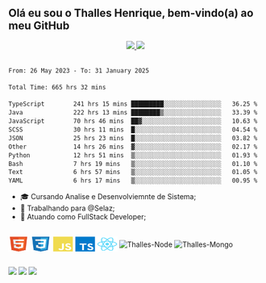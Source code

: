 ## Olá eu sou o Thalles Henrique, bem-vindo(a) ao meu GitHub

<div align="center">
  <a href="https://github.com/Thalles-HsA">
  <img height="180em" src="https://github-readme-stats.vercel.app/api?username=Thalles-HsA&show_icons=true&theme=radical&include_all_commits=true&count_private=true"/>
  <img height="180em" src="https://github-readme-stats.vercel.app/api/top-langs/?username=Thalles-HsA&exclude_repo=github-readme-stats,Pong,Freeway-JS&langs_count=5&theme=radical"/>
</div><br>
  
  <!--START_SECTION:waka-->

```txt
From: 26 May 2023 - To: 31 January 2025

Total Time: 665 hrs 32 mins

TypeScript        241 hrs 15 mins █████████░░░░░░░░░░░░░░░░   36.25 %
Java              222 hrs 13 mins ████████▒░░░░░░░░░░░░░░░░   33.39 %
JavaScript        70 hrs 46 mins  ██▓░░░░░░░░░░░░░░░░░░░░░░   10.63 %
SCSS              30 hrs 11 mins  █░░░░░░░░░░░░░░░░░░░░░░░░   04.54 %
JSON              25 hrs 23 mins  █░░░░░░░░░░░░░░░░░░░░░░░░   03.82 %
Other             14 hrs 26 mins  ▓░░░░░░░░░░░░░░░░░░░░░░░░   02.17 %
Python            12 hrs 51 mins  ▒░░░░░░░░░░░░░░░░░░░░░░░░   01.93 %
Bash              7 hrs 19 mins   ▒░░░░░░░░░░░░░░░░░░░░░░░░   01.10 %
Text              6 hrs 57 mins   ▒░░░░░░░░░░░░░░░░░░░░░░░░   01.05 %
YAML              6 hrs 17 mins   ▒░░░░░░░░░░░░░░░░░░░░░░░░   00.95 %
```

<!--END_SECTION:waka-->

  - 🎓 Cursando Analise e Desenvolviemnte de Sistema;
  - 🌱 Trabalhando para @Selaz;
  - 🎯 Atuando como FullStack Developer;
 
<div style="display: inline_block"><br>
  <img align="center" alt="Thalles-HTML" height="30" width="40" src="https://raw.githubusercontent.com/devicons/devicon/master/icons/html5/html5-original.svg">
  <img align="center" alt="Thalles-CSS" height="30" width="40" src="https://raw.githubusercontent.com/devicons/devicon/master/icons/css3/css3-original.svg">
  <img align="center" alt="Thalles-Js" height="30" width="40" src="https://raw.githubusercontent.com/devicons/devicon/master/icons/javascript/javascript-plain.svg">
  <img align="center" alt="Thalles-Ts" height="30" width="40" src="https://raw.githubusercontent.com/devicons/devicon/master/icons/typescript/typescript-plain.svg">
  <img align="center" alt="Thalles-React" height="30" width="40" src="https://raw.githubusercontent.com/devicons/devicon/master/icons/react/react-original.svg">
  <img align="center" alt="Thalles-Node" height="30" width="40" src="https://cdn.jsdelivr.net/gh/devicons/devicon/icons/nodejs/nodejs-original.svg" />
  <img align="center" alt="Thalles-Mongo" height="30" width="40" src="https://cdn.jsdelivr.net/gh/devicons/devicon/icons/mongodb/mongodb-original.svg" />
  
</div>

 ##
  
<div>
  <a href="https://www.linkedin.com/in/thalles-hsa" target="_blank"><img src="https://img.shields.io/badge/-LinkedIn-%230077B5?style=for-the-badge&logo=linkedin&logoColor=white" target="_blank"></a> 
  <a href="https://instagram.com/thalleshsa" target="_blank"><img src="https://img.shields.io/badge/-Instagram-%23E4405F?style=for-the-badge&logo=instagram&logoColor=white" target="_blank"></a>
  <a href = "mailto:thsa.henrique@gmail.com"><img src="https://img.shields.io/badge/-Gmail-%23333?style=for-the-badge&logo=gmail&logoColor=white" target="_blank"></a>
   
</div>

